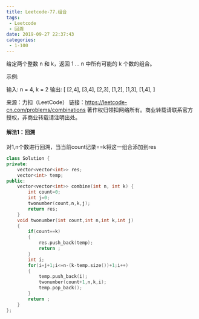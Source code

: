 ```yaml
---
title: Leetcode-77.组合
tags:
 - Leetcode
 - 回溯
date: 2019-09-27 22:37:43
categories:
 - 1-100
---
```


给定两个整数 n 和 k，返回 1 ... n 中所有可能的 k 个数的组合。

<!--more-->

示例:

输入: n = 4, k = 2
输出:
[
  [2,4],
  [3,4],
  [2,3],
  [1,2],
  [1,3],
  [1,4],
]

来源：力扣（LeetCode）
链接：https://leetcode-cn.com/problems/combinations
著作权归领扣网络所有。商业转载请联系官方授权，非商业转载请注明出处。

#### 解法1：回溯

对1,n个数进行回溯，当当前count记录==k将这一组合添加到res

```c++
class Solution {
private:
    vector<vector<int>> res;
    vector<int> temp;
public:
    vector<vector<int>> combine(int n, int k) {
        int count=0;
        int j=0;
        twonumber(count,n,k,j);
        return res;
    }
    void twonumber(int count,int n,int k,int j)
    {
        if(count==k)
        {
            res.push_back(temp);
            return ;
        }
        int i;
        for(i=j+1;i<=n-(k-temp.size())+1;i++)
        {
            temp.push_back(i);
            twonumber(count+1,n,k,i);
            temp.pop_back();
        }
        return ;
    }
};
```
